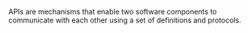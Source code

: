 APIs are mechanisms that enable two software components to communicate with each other using a set of definitions and protocols.
